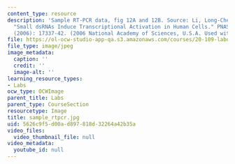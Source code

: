 ```yaml
---
content_type: resource
description: 'Sample RT-PCR data, fig 12A and 12B. Source: Li, Long-Cheng, et al.
  "Small dsRNAs Induce Transcriptional Activation in Human Cells." PNAS 103 no. 46
  (2006): 17337-42. (2006 National Academy of Sciences, U.S.A. Used with permission.'
file: https://ol-ocw-studio-app-qa.s3.amazonaws.com/courses/20-109-laboratory-fundamentals-in-biological-engineering-fall-2007/5626c9f5d00ad897818d32264a42b35a_sample_rtpcr.jpg
file_type: image/jpeg
image_metadata:
  caption: ''
  credit: ''
  image-alt: ''
learning_resource_types:
- Labs
ocw_type: OCWImage
parent_title: Labs
parent_type: CourseSection
resourcetype: Image
title: sample_rtpcr.jpg
uid: 5626c9f5-d00a-d897-818d-32264a42b35a
video_files:
  video_thumbnail_file: null
video_metadata:
  youtube_id: null
---
```

